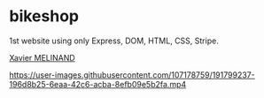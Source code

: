 # bikeshop
1st website using only Express,  DOM, HTML, CSS, Stripe.

<div class="badge-base LI-profile-badge" data-locale="fr_FR" data-size="medium" data-theme="dark" data-type="VERTICAL" data-vanity="xavier-melinand" data-version="v1"><a class="badge-base__link LI-simple-link" href="https://ca.linkedin.com/in/xavier-melinand?trk=profile-badge">Xavier MELINAND</a></div>
 
https://user-images.githubusercontent.com/107178759/191799237-196d8b25-6eaa-42c6-acba-8efb09e5b2fa.mp4

